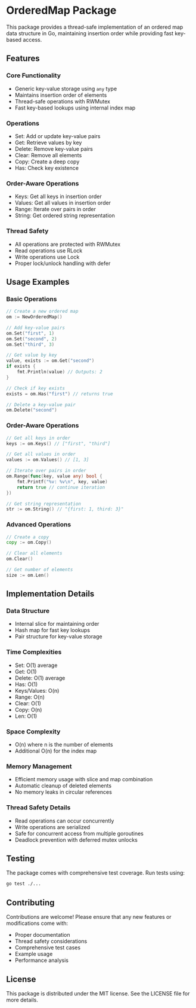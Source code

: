 # OrderedMap Package

This package provides a thread-safe implementation of an ordered map data structure in Go, maintaining insertion order while providing fast key-based access.

## Features

### Core Functionality
- Generic key-value storage using `any` type
- Maintains insertion order of elements
- Thread-safe operations with RWMutex
- Fast key-based lookups using internal index map

### Operations
- Set: Add or update key-value pairs
- Get: Retrieve values by key
- Delete: Remove key-value pairs
- Clear: Remove all elements
- Copy: Create a deep copy
- Has: Check key existence

### Order-Aware Operations
- Keys: Get all keys in insertion order
- Values: Get all values in insertion order
- Range: Iterate over pairs in order
- String: Get ordered string representation

### Thread Safety
- All operations are protected with RWMutex
- Read operations use RLock
- Write operations use Lock
- Proper lock/unlock handling with defer

## Usage Examples

### Basic Operations
```go
// Create a new ordered map
om := NewOrderedMap()

// Add key-value pairs
om.Set("first", 1)
om.Set("second", 2)
om.Set("third", 3)

// Get value by key
value, exists := om.Get("second")
if exists {
    fmt.Println(value) // Outputs: 2
}

// Check if key exists
exists = om.Has("first") // returns true

// Delete a key-value pair
om.Delete("second")
```

### Order-Aware Operations
```go
// Get all keys in order
keys := om.Keys() // ["first", "third"]

// Get all values in order
values := om.Values() // [1, 3]

// Iterate over pairs in order
om.Range(func(key, value any) bool {
    fmt.Printf("%v: %v\n", key, value)
    return true // continue iteration
})

// Get string representation
str := om.String() // "{first: 1, third: 3}"
```

### Advanced Operations
```go
// Create a copy
copy := om.Copy()

// Clear all elements
om.Clear()

// Get number of elements
size := om.Len()
```

## Implementation Details

### Data Structure
- Internal slice for maintaining order
- Hash map for fast key lookups
- Pair structure for key-value storage

### Time Complexities
- Set: O(1) average
- Get: O(1)
- Delete: O(1) average
- Has: O(1)
- Keys/Values: O(n)
- Range: O(n)
- Clear: O(1)
- Copy: O(n)
- Len: O(1)

### Space Complexity
- O(n) where n is the number of elements
- Additional O(n) for the index map

### Memory Management
- Efficient memory usage with slice and map combination
- Automatic cleanup of deleted elements
- No memory leaks in circular references

### Thread Safety Details
- Read operations can occur concurrently
- Write operations are serialized
- Safe for concurrent access from multiple goroutines
- Deadlock prevention with deferred mutex unlocks

## Testing
The package comes with comprehensive test coverage. Run tests using:
```bash
go test ./...
```

## Contributing
Contributions are welcome! Please ensure that any new features or modifications come with:
- Proper documentation
- Thread safety considerations
- Comprehensive test cases
- Example usage
- Performance analysis

## License
This package is distributed under the MIT license. See the LICENSE file for more details. 